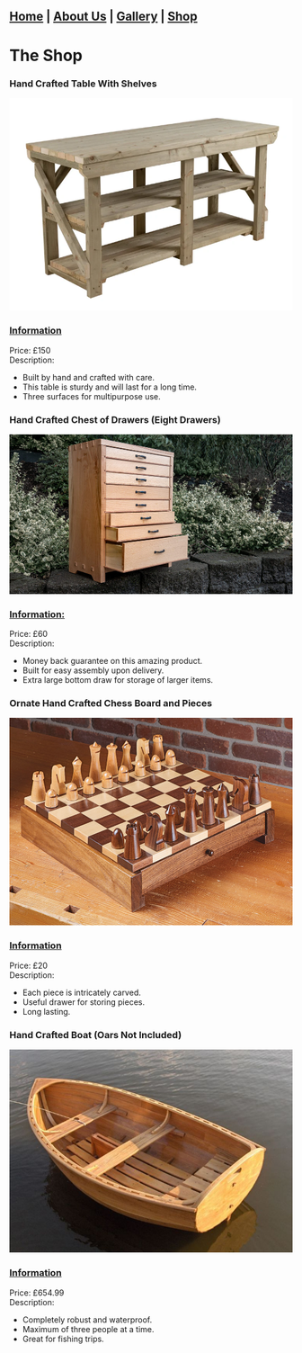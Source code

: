 ## [Home](/index.md) | [About Us](/about.md) | [Gallery](/gallery.md) | [Shop](/shop.md)

# The Shop

### **Hand Crafted Table With Shelves**
![Table](images/table.png)
### <u>Information</u>
Price: £150 <br>
Description:
- Built by hand and crafted with care. 
- This table is sturdy and will last for a long time.
- Three surfaces for multipurpose use.

### **Hand Crafted Chest of Drawers (Eight Drawers)**
![Table](images/drawers.png)
### <u>Information:</u>
Price: £60 <br>
Description:
- Money back guarantee on this amazing product.
- Built for easy assembly upon delivery.
- Extra large bottom draw for storage of larger items.

### **Ornate Hand Crafted Chess Board and Pieces**
![Table](images/chess.png)
### <u>Information</u>
Price: £20 <br>
Description:
- Each piece is intricately carved.
- Useful drawer for storing pieces.
- Long lasting.

### **Hand Crafted Boat (Oars Not Included)**
![Table](images/boat.png)
### <u>Information</u>
Price: £654.99 <br>
Description:
- Completely robust and waterproof.
- Maximum of three people at a time.
- Great for fishing trips.